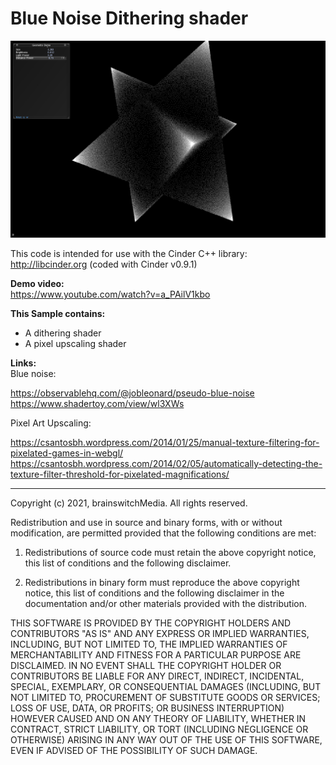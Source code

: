# Blue Noise Dithering shader

![Dithering](https://github.com/brainswitchMedia/Cinder-Samples/blob/master/Dithering/picreadme.jpg)

This code is intended for use with the Cinder C++ library: http://libcinder.org (coded with Cinder v0.9.1)

**Demo video:**  
https://www.youtube.com/watch?v=a_PAilV1kbo

**This Sample contains:**  
* A dithering shader
* A pixel upscaling shader

**Links:**  
Blue noise:

https://observablehq.com/@jobleonard/pseudo-blue-noise
https://www.shadertoy.com/view/wl3XWs

Pixel Art Upscaling:

https://csantosbh.wordpress.com/2014/01/25/manual-texture-filtering-for-pixelated-games-in-webgl/
https://csantosbh.wordpress.com/2014/02/05/automatically-detecting-the-texture-filter-threshold-for-pixelated-magnifications/

----------------------------------------------------------------------------------

Copyright (c) 2021, brainswitchMedia. All rights reserved.

Redistribution and use in source and binary forms, with or without
modification, are permitted provided that the following conditions are met:

1. Redistributions of source code must retain the above copyright notice, this
   list of conditions and the following disclaimer.

2. Redistributions in binary form must reproduce the above copyright notice,
   this list of conditions and the following disclaimer in the documentation
   and/or other materials provided with the distribution.

THIS SOFTWARE IS PROVIDED BY THE COPYRIGHT HOLDERS AND CONTRIBUTORS "AS IS"
AND ANY EXPRESS OR IMPLIED WARRANTIES, INCLUDING, BUT NOT LIMITED TO, THE
IMPLIED WARRANTIES OF MERCHANTABILITY AND FITNESS FOR A PARTICULAR PURPOSE ARE
DISCLAIMED. IN NO EVENT SHALL THE COPYRIGHT HOLDER OR CONTRIBUTORS BE LIABLE
FOR ANY DIRECT, INDIRECT, INCIDENTAL, SPECIAL, EXEMPLARY, OR CONSEQUENTIAL
DAMAGES (INCLUDING, BUT NOT LIMITED TO, PROCUREMENT OF SUBSTITUTE GOODS OR
SERVICES; LOSS OF USE, DATA, OR PROFITS; OR BUSINESS INTERRUPTION) HOWEVER
CAUSED AND ON ANY THEORY OF LIABILITY, WHETHER IN CONTRACT, STRICT LIABILITY,
OR TORT (INCLUDING NEGLIGENCE OR OTHERWISE) ARISING IN ANY WAY OUT OF THE USE
OF THIS SOFTWARE, EVEN IF ADVISED OF THE POSSIBILITY OF SUCH DAMAGE.
